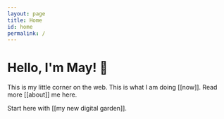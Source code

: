 ```yaml
---
layout: page
title: Home
id: home
permalink: /
---
```


# Hello, I'm May! 👋

This is my little corner on the web.  This is what I am doing [[now]]. Read more [[about]] me here.

Start here with [[my new digital garden]].


<style>
  .wrapper {
    max-width: 46em;
  }
</style>
